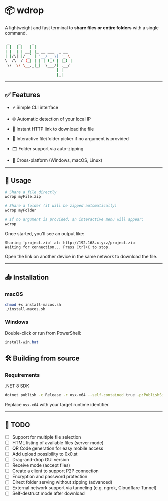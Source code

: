 # 📦 wdrop

A lightweight and fast terminal to **share files or entire folders** with a single command.

```bash
 _    _     _                 
| |  | |   | |                
| |  | | __| |_ __ ___  _ __  
| |/\| |/ _` | '__/ _ \| '_ \ 
\  /\  / (_| | | | (_) | |_) |
 \/  \/ \__,_|_|  \___/| .__/ 
                       | |    
                       |_|
```

---

## ✅ Features

- ⚡ Simple CLI interface

- 🌐 Automatic detection of your local IP

- 🔗 Instant HTTP link to download the file

- 📂 Interactive file/folder picker if no argument is provided

- 🗂️ Folder support via auto-zipping

- 🧪 Cross-platform (Windows, macOS, Linux)

---

## 🚀 Usage

```bash
# Share a file directly
wdrop myFile.zip

# Share a folder (it will be zipped automatically)
wdrop myFolder

# If no argument is provided, an interactive menu will appear:
wdrop
```

Once started, you'll see an output like:

```
Sharing 'project.zip' at: http://192.168.x.y:z/project.zip
Waiting for connection... Press Ctrl+C to stop.
```

Open the link on another device in the same network to download the file.

---

## 📥 Installation

### macOS

```bash
chmod +x install-macos.sh
./install-macos.sh
```

### Windows

Double-click or run from PowerShell:

```powershell
install-win.bat
```


## 🛠️ Building from source

### Requirements
.NET 8 SDK

```bash
dotnet publish -c Release -r osx-x64 --self-contained true -p:PublishSingleFile=true -o ./out
```

Replace `osx-x64` with your target runtime identifier.

---

## 🔮 TODO

- [ ] Support for multiple file selection
- [ ] HTML listing of available files (server mode)
- [ ] QR Code generation for easy mobile access
- [ ] Add upload possibility to 0x0.st
- [ ] Drag-and-drop GUI version
- [ ] Receive mode (accept files)
- [ ] Create a client to support P2P connection
- [ ] Encryption and password protection
- [ ] Direct folder serving without zipping (advanced)
- [ ] External network support via tunneling (e.g. ngrok, Cloudflare Tunnel)
- [ ] Self-destruct mode after download